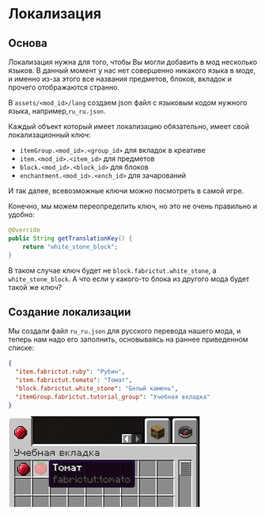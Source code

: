 # Локализация
## Основа
Локализация нужна для того, чтобы Вы могли добавить в мод несколько языков.
В данный момент у нас нет совершенно никакого языка в моде, и именно из-за этого все названия предметов, блоков, вкладок и прочего отображаются странно.

В `assets/<mod_id>/lang` создаем json файл с языковым кодом нужного языка, например,`ru_ru.json`.

Каждый объект который имеет локализацию обязательно, имеет свой локализационный ключ:
* `itemGroup.<mod_id>.<group_id>` для вкладок в креативе
* `item.<mod_id>.<item_id>` для предметов
* `block.<mod_id>.<block_id>` для блоков
* `enchantment.<mod_id>.<ench_id>` для зачарований

И так далее, всевозможные ключи можно посмотреть в самой игре.

Конечно, мы можем переопределить ключ, но это не очень правильно и удобно:
```java
@Override
public String getTranslationKey() {
    return "white_stone_block";
}
```
В таком случае ключ будет не `block.fabrictut.white_stone`, а `white_stone_block`. А что если у какого-то блока из другого мода будет такой же ключ?

## Создание локализации
Мы создали файл `ru_ru.json` для русского перевода нашего мода, и теперь нам надо его заполнить, основываясь на раннее приведенном списке:
```json
{
  "item.fabrictut.ruby": "Рубин",
  "item.fabrictut.tomato": "Томат",
  "block.fabrictut.white_stone": "Белый камень",
  "itemGroup.fabrictut.tutorial_group": "Учебная вкладка"
}
```
![переведенные предметы](images/locale.png)